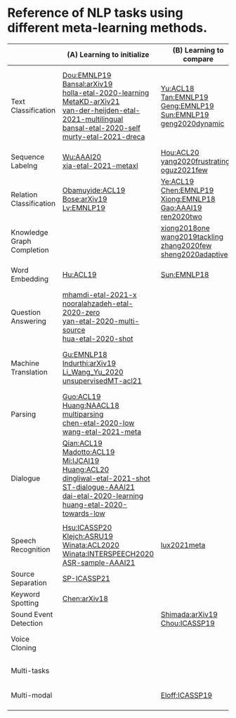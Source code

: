 # Reference of NLP tasks using different meta-learning methods.

||(A) Learning to initialize|(B) Learning to compare|(C) Other|
|--- |--- |--- |--- |
|Text Classification|[Dou:EMNLP19] <br /> [Bansal:arXiv19] <br /> [holla-etal-2020-learning] <br /> [MetaKD-arXiv21] <br /> [van-der-heijden-etal-2021-multilingual] <br /> [bansal-etal-2020-self] <br /> [murty-etal-2021-dreca]|[Yu:ACL18] <br /> [Tan:EMNLP19] <br /> [Geng:EMNLP19] <br /> [Sun:EMNLP19] <br /> [geng2020dynamic]|Learning the learning algorithm: <br /> [Wu:EMNLP19] <br /> Network architecture search: <br /> [pasunuru2020fenas] <br /> [pasunuru2019continual] <br /> Learning to optimize: <br /> [learningToOptimize:metaNLP21] <br /> Learning to select data: <br /> [label-correction-aaai21]|
|Sequence Labelng|[Wu:AAAI20] <br /> [xia-etal-2021-metaxl]|[Hou:ACL20] <br /> [yang2020frustratingly] <br /> [oguz2021few]|Network architecture search: <br /> [li2020learning] <br /> [jiang2019improved]|
|Relation Classification|[Obamuyide:ACL19] <br /> [Bose:arXiv19] <br /> [Lv:EMNLP19]|[Ye:ACL19] <br /> [Chen:EMNLP19] <br /> [Xiong:EMNLP18] <br /> [Gao:AAAI19] <br /> [ren2020two]||
|Knowledge Graph Completion||[xiong2018one] <br /> [wang2019tackling] <br /> [zhang2020few] <br /> [sheng2020adaptive]||
|Word Embedding|[Hu:ACL19]|[Sun:EMNLP18]|Network architecture search: <br /> [li2020learning] <br /> [jiang2019improved]|
|Question Answering|[mhamdi-etal-2021-x] <br /> [nooralahzadeh-etal-2020-zero] <br /> [yan-etal-2020-multi-source] <br /> [hua-etal-2020-shot]|||
|Machine Translation|[Gu:EMNLP18] <br /> [Indurthi:arXiv19] <br /> [Li_Wang_Yu_2020] <br /> [unsupervisedMT-acl21]||Network architecture search: <br /> [wang2020hat] <br /> Learning to select data: <br /> [wang2020balancing] <br /> [pham2020meta]|
|Parsing|[Guo:ACL19] <br /> [Huang:NAACL18] <br /> [multiparsing] <br /> [chen-etal-2020-low] <br /> [wang-etal-2021-meta]|||
|Dialogue|[Qian:ACL19] <br /> [Madotto:ACL19] <br /> [Mi:IJCAI19] <br /> [Huang:ACL20] <br /> [dingliwal-etal-2021-shot] <br /> [ST-dialogue-AAAI21] <br /> [dai-etal-2020-learning] <br /> [huang-etal-2020-towards-low]||Learning to optimize: <br /> [Chien:INTERSPEECH19]|
|||||
|Speech Recognition|[Hsu:ICASSP20] <br /> [Klejch:ASRU19] <br /> [Winata:ACL2020] <br /> [Winata:INTERSPEECH2020] <br /> [ASR-sample-AAAI21]|[lux2021meta]|Learning to optimize: <br /> [Klejch:INTERSPEECH18] <br /> Network architecture search: <br /> [Chen:INTERSPEECH20] <br /> [Baruwa:IJSER19]|
|Source Separation|[SP-ICASSP21]|||
|Keyword Spotting|[Chen:arXiv18]||Network architecture search: <br /> [Mazzawi:INTERSPEECH19]|
|Sound Event Detection||[Shimada:arXiv19] <br /> [Chou:ICASSP19]||
|Voice Cloning|||Learning the learning algorithm: <br /> [Chen:ICLR19] <br /> [Serra:NeurIPS19]|
|||||
|Multi-tasks|||Learning to select data: <br /> [tarunesh2021meta]|
|Multi-modal||[Eloff:ICASSP19]|Learning the learning algorithm: <br /> [Suris:arXiv19] <br /> [learningToLearn:metaNLP21]|



[Dou:EMNLP19]:                            https://tw.yahoo.com/
[Bansal:arXiv19]:                         https://tw.yahoo.com/
[holla-etal-2020-learning]:               https://tw.yahoo.com/
[MetaKD-arXiv21]:                         https://tw.yahoo.com/
[van-der-heijden-etal-2021-multilingual]: https://tw.yahoo.com/
[bansal-etal-2020-self]:                  https://tw.yahoo.com/
[murty-etal-2021-dreca]:                  https://tw.yahoo.com/
[Yu:ACL18]:                               https://tw.yahoo.com/
[Tan:EMNLP19]:                            https://tw.yahoo.com/
[Geng:EMNLP19]:                           https://tw.yahoo.com/
[Sun:EMNLP19]:                            https://tw.yahoo.com/
[geng2020dynamic]:                        https://tw.yahoo.com/
[Wu:EMNLP19]:                             https://tw.yahoo.com/
[pasunuru2020fenas]:                      https://tw.yahoo.com/
[pasunuru2019continual]:                  https://tw.yahoo.com/
[learningToOptimize:metaNLP21]:           https://tw.yahoo.com/
[label-correction-aaai21]:                https://tw.yahoo.com/
[Wu:AAAI20]:                              https://tw.yahoo.com/
[xia-etal-2021-metaxl]:                   https://tw.yahoo.com/
[Hou:ACL20]:                              https://tw.yahoo.com/
[yang2020frustratingly]:                  https://tw.yahoo.com/
[oguz2021few]:                            https://tw.yahoo.com/
[li2020learning]:                         https://tw.yahoo.com/
[jiang2019improved]:                      https://tw.yahoo.com/
[Obamuyide:ACL19]:                        https://tw.yahoo.com/
[Bose:arXiv19]:                           https://tw.yahoo.com/
[Lv:EMNLP19]:                             https://tw.yahoo.com/
[Ye:ACL19]:                               https://tw.yahoo.com/
[Chen:EMNLP19]:                           https://tw.yahoo.com/
[Xiong:EMNLP18]:                          https://tw.yahoo.com/
[Gao:AAAI19]:                             https://tw.yahoo.com/
[ren2020two]:                             https://tw.yahoo.com/
[xiong2018one]:                           https://tw.yahoo.com/
[wang2019tackling]:                       https://tw.yahoo.com/
[zhang2020few]:                           https://tw.yahoo.com/
[sheng2020adaptive]:                      https://tw.yahoo.com/
[Hu:ACL19]:                               https://tw.yahoo.com/
[Sun:EMNLP18]:                            https://tw.yahoo.com/
[li2020learning]:                         https://tw.yahoo.com/
[jiang2019improved]:                      https://tw.yahoo.com/
[mhamdi-etal-2021-x]:                     https://tw.yahoo.com/
[nooralahzadeh-etal-2020-zero]:           https://tw.yahoo.com/
[yan-etal-2020-multi-source]:             https://tw.yahoo.com/
[hua-etal-2020-shot]:                     https://tw.yahoo.com/
[Gu:EMNLP18]:                             https://tw.yahoo.com/
[Indurthi:arXiv19]:                       https://tw.yahoo.com/
[Li_Wang_Yu_2020]:                        https://tw.yahoo.com/
[unsupervisedMT-acl21]:                   https://tw.yahoo.com/
[wang2020hat]:                            https://tw.yahoo.com/
[wang2020balancing]:                      https://tw.yahoo.com/
[pham2020meta]:                           https://tw.yahoo.com/
[Guo:ACL19]:                              https://tw.yahoo.com/
[Huang:NAACL18]:                          https://tw.yahoo.com/
[multiparsing]:                           https://tw.yahoo.com/
[chen-etal-2020-low]:                     https://tw.yahoo.com/
[wang-etal-2021-meta]:                    https://tw.yahoo.com/
[Qian:ACL19]:                             https://tw.yahoo.com/
[Madotto:ACL19]:                          https://tw.yahoo.com/
[Mi:IJCAI19]:                             https://tw.yahoo.com/
[Huang:ACL20]:                            https://tw.yahoo.com/
[dingliwal-etal-2021-shot]:               https://tw.yahoo.com/
[ST-dialogue-AAAI21]:                     https://tw.yahoo.com/
[dai-etal-2020-learning]:                 https://tw.yahoo.com/
[huang-etal-2020-towards-low]:            https://tw.yahoo.com/
[Chien:INTERSPEECH19]:                    https://tw.yahoo.com/
[Hsu:ICASSP20]:                           https://tw.yahoo.com/
[Klejch:ASRU19]:                          https://tw.yahoo.com/
[Winata:ACL2020]:                         https://tw.yahoo.com/
[Winata:INTERSPEECH2020]:                 https://tw.yahoo.com/
[ASR-sample-AAAI21]:                      https://tw.yahoo.com/
[lux2021meta]:                            https://tw.yahoo.com/
[Klejch:INTERSPEECH18]:                   https://tw.yahoo.com/
[Chen:INTERSPEECH20]:                     https://tw.yahoo.com/
[Baruwa:IJSER19]:                         https://tw.yahoo.com/
[SP-ICASSP21]:                            https://tw.yahoo.com/
[Chen:arXiv18]:                           https://tw.yahoo.com/
[Mazzawi:INTERSPEECH19]:                  https://tw.yahoo.com/
[Shimada:arXiv19]:                        https://tw.yahoo.com/
[Chou:ICASSP19]:                          https://tw.yahoo.com/
[Chen:ICLR19]:                            https://tw.yahoo.com/
[Serra:NeurIPS19]:                        https://tw.yahoo.com/
[tarunesh2021meta]:                       https://tw.yahoo.com/
[Eloff:ICASSP19]:                         https://tw.yahoo.com/
[Suris:arXiv19]:                          https://tw.yahoo.com/
[learningToLearn:metaNLP21]:              https://tw.yahoo.com/

